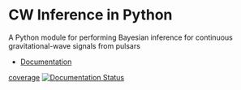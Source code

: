 # CW Inference in Python

A Python module for performing Bayesian inference for continuous gravitational-wave signals from pulsars

* [Documentation](https://cwinpy.readthedocs.io)
 
[coverage](https://git.ligo.org/CW/software/cwinpy/-/jobs/artifacts/master/raw/coverage_badge.svg?job=python-3.7)
[![Documentation Status](https://readthedocs.org/projects/cwinpy/badge/?version=latest)](https://cwinpy.readthedocs.io/en/latest/?badge=latest)
      